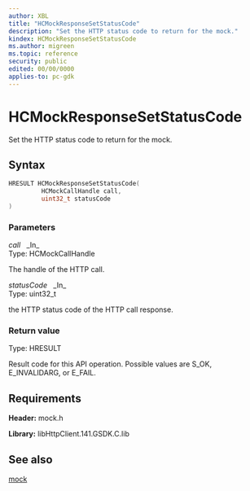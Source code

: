 ```yaml
---
author: XBL
title: "HCMockResponseSetStatusCode"
description: "Set the HTTP status code to return for the mock."
kindex: HCMockResponseSetStatusCode
ms.author: migreen
ms.topic: reference
security: public
edited: 00/00/0000
applies-to: pc-gdk
---
```


# HCMockResponseSetStatusCode  

Set the HTTP status code to return for the mock.  

## Syntax  
  
```cpp
HRESULT HCMockResponseSetStatusCode(  
         HCMockCallHandle call,  
         uint32_t statusCode  
)  
```  
  
### Parameters  
  
*call* &nbsp;&nbsp;\_In\_  
Type: HCMockCallHandle  
  
The handle of the HTTP call.  
  
*statusCode* &nbsp;&nbsp;\_In\_  
Type: uint32_t  
  
the HTTP status code of the HTTP call response.  
  
  
### Return value  
Type: HRESULT
  
Result code for this API operation. Possible values are S_OK, E_INVALIDARG, or E_FAIL.
  
## Requirements  
  
**Header:** mock.h
  
**Library:** libHttpClient.141.GSDK.C.lib
  
## See also  
[mock](../mock_members.md)  
  
  
